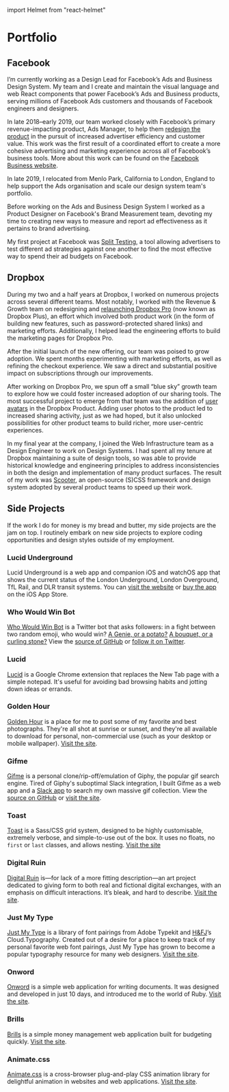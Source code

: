 import Helmet from "react-helmet"

<Helmet title="Portfolio" />

# Portfolio

## Facebook

I’m currently working as a Design Lead for Facebook’s Ads and Business Design
System. My team and I create and maintain the visual language and web React
components that power Facebook’s Ads and Business products, serving millions of
Facebook Ads customers and thousands of Facebook engineers and designers.

In late 2018–early 2019, our team worked closely with Facebook’s primary
revenue-impacting product, Ads Manager, to help them [redesign the product](https://www.facebook.com/business/news/improving-ads-manager-and-business-manager)
in the pursuit of increased advertiser efficiency and customer value. This work
was the first result of a coordinated effort to create a more cohesive advertising
and marketing experience across all of Facebook’s business tools. More about this
work can be found on the [Facebook Business website](https://www.facebook.com/business/m/one-sheeters/DesigningBetterAdvertiserExperiences).

In late 2019, I relocated from Menlo Park, California to London, England to
help support the Ads organisation and scale our design system team's portfolio.

Before working on the Ads and Business Design System I worked as a Product Designer
on Facebook's Brand Measurement team, devoting my time to creating new ways to
measure and report ad effectiveness as it pertains to brand advertising.

My first project at Facebook was [Split
Testing](https://www.facebook.com/business/news/optimize-your-ads-with-split-testing?pnref=story),
a tool allowing advertisers to test different ad strategies against one another
to find the most effective way to spend their ad budgets on Facebook.

## Dropbox

During my two and a half years at Dropbox, I worked on numerous projects across
several different teams. Most notably, I worked with the Revenue & Growth team
on redesigning and [relaunching Dropbox
Pro](https://blogs.dropbox.com/dropbox/2014/08/introducing-more-powerful-dropbox-pro/)
(now known as Dropbox Plus), an effort which involved both product work (in the
form of building new features, such as password-protected shared links) and
marketing efforts. Additionally, I
helped lead the engineering efforts to build the marketing pages for Dropbox
Pro.

After the initial launch of the new offering, our team was poised to grow
adoption. We spent months experimenting with marketing efforts, as well as
refining the checkout experience. We saw a direct and substantial positive
impact on subscriptions through our improvements.

After working on Dropbox Pro, we spun off a small “blue sky” growth team to
explore how we could foster increased adoption of our sharing tools. The most
successful project to emerge from that team was the addition of [user
avatars](https://dribbble.com/shots/1972358-Faceholder) in the Dropbox Product.
Adding user photos to the product led to increased sharing activity, just as we
had hoped, but it also unlocked possibilities for other product teams to build
richer, more user-centric experiences.

In my final year at the company, I joined the Web Infrastructure team as a
Design Engineer to work on Design Systems. I had spent all my tenure at Dropbox
maintaining a suite of design tools, so was able to provide historical knowledge
and engineering principles to address inconsistencies in both the design and
implementation of many product surfaces. The result of my work was
[Scooter](http://dropbox.github.io/scooter/), an open-source (S)CSS framework
and design system adopted by several product teams to speed up their work.

## Side Projects

If the work I do for money is my bread and butter, my side projects are the jam
on top. I routinely embark on new side projects to explore coding opportunities
and design styles outside of my employment.

### Lucid Underground

Lucid Underground is a web app and companion iOS and watchOS app that shows the
current status of the London Underground, London Overground, TfL Rail, and DLR
transit systems. You can [visit the website](https://underground.lucid.toys/)
or [buy the app](https://apps.apple.com/gb/app/lucid-underground/id1491993114)
on the iOS App Store.

### Who Would Win Bot

[Who Would Win Bot](https://twitter.com/WhoWouldWinBot) is a Twitter bot that asks followers: in a fight between two random emoji, who would win? [A Genie, or a potato?](https://twitter.com/WhoWouldWinBot/status/1070173517528866817) [A bouquet, or a curling stone?](https://twitter.com/WhoWouldWinBot/status/1069992274665320448) View the [source of GitHub](https://github.com/daneden/who-would-win) or [follow it on Twitter](https://twitter.com/WhoWouldWinBot).

### Lucid

[Lucid](https://chrome.google.com/webstore/detail/lucid/achogfadpkcepkepcpegehpiiioihmik)
is a Google Chrome extension that replaces the New Tab page with a simple
notepad. It's useful for avoiding bad browsing habits and jotting down ideas or
errands.

### Golden Hour

[Golden Hour](https://goldenhour.photos) is a place for me to
post some of my favorite and best photographs. They're all shot at sunrise or
sunset, and they're all available to download for personal, non-commercial use
(such as your desktop or mobile wallpaper). [Visit the
site](https://goldenhour.photos).

### Gifme

[Gifme](https://gif.daneden.me) is a personal clone/rip-off/emulation
of Giphy, the popular gif search engine. Tired of Giphy's suboptimal Slack
integration, I built Gifme as a web app and a [Slack
app](https://gif.daneden.me/slack) to search my own massive gif collection. View
the [source on GitHub](https://github.com/daneden/gifme) or [visit the
site](https://gif.daneden.me).

### Toast

[Toast](http://daneden.github.io/Toast) is a Sass/CSS grid system,
designed to be highly customisable, extremely verbose, and simple-to-use out of
the box. It uses no floats, no `first` or `last` classes, and allows nesting.
[Visit the site](http://daneden.github.io/Toast)

### Digital Ruin

[Digital Ruin](http://digitalruin.tumblr.com/) is—for lack of a more
fitting description—an art project dedicated to giving form to both real and
fictional digital exchanges, with an emphasis on difficult interactions. It’s
bleak, and hard to describe. [Visit the site](http://digitalruin.tumblr.com/).

### Just My Type

[Just My Type](http://justmytype.co) is a library of font
pairings from Adobe Typekit and [H&FJ](class:caps)’s Cloud.Typography. Created
out of a desire for a place to keep track of my personal favorite web font
pairings, Just My Type has grown to become a popular typography resource for
many web designers. [Visit the site](http://justmytype.co).

### Onword

[Onword](http://onword.co) is a simple web application for writing documents. It
was designed and developed in just 10 days, and introduced me to the world of
Ruby. [Visit the site](http://onword.co).

### Brills

[Brills](http://brills.me) is a simple money management web application built
for budgeting quickly. [Visit the site](http://brills.me).

### Animate.css

[Animate.css](http://daneden.github.io/animate.css/) is a cross-browser
plug-and-play CSS animation library for delightful animation in websites and web
applications. [Visit the site](http://daneden.github.io/animate.css/).
